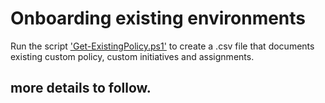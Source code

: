 # Onboarding existing environments

Run the script ['Get-ExistingPolicy.ps1'](./../scripts/Get-ExistingPolicy.ps1) to create a .csv file that documents existing custom policy, custom initiatives and assignments.

## more details to follow.